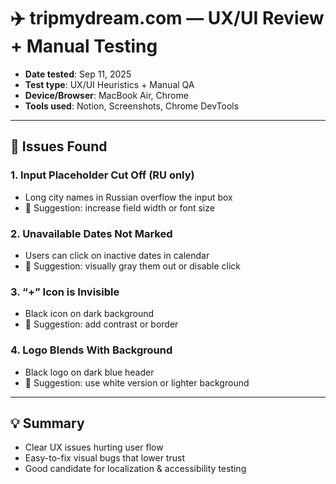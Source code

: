 # ✈️ tripmydream.com — UX/UI Review + Manual Testing

- **Date tested**: Sep 11, 2025  
- **Test type**: UX/UI Heuristics + Manual QA  
- **Device/Browser**: MacBook Air, Chrome  
- **Tools used**: Notion, Screenshots, Chrome DevTools  

---

## 🐞 Issues Found

### 1. Input Placeholder Cut Off (RU only)
- Long city names in Russian overflow the input box  
- 🧩 Suggestion: increase field width or font size

### 2. Unavailable Dates Not Marked
- Users can click on inactive dates in calendar  
- 🧩 Suggestion: visually gray them out or disable click

### 3. “+” Icon is Invisible
- Black icon on dark background  
- 🧩 Suggestion: add contrast or border

### 4. Logo Blends With Background
- Black logo on dark blue header  
- 🧩 Suggestion: use white version or lighter background

---

## 💡 Summary

- Clear UX issues hurting user flow
- Easy-to-fix visual bugs that lower trust
- Good candidate for localization & accessibility testing
